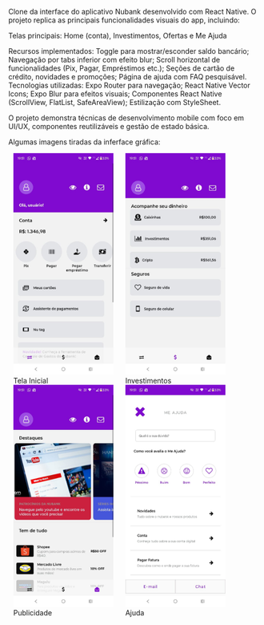 Clone da interface do aplicativo Nubank desenvolvido com React Native. O projeto replica as principais funcionalidades visuais do app, incluindo:

Telas principais: Home (conta), Investimentos, Ofertas e Me Ajuda
    
Recursos implementados:
    Toggle para mostrar/esconder saldo bancário;
    Navegação por tabs inferior com efeito blur;
    Scroll horizontal de funcionalidades (Pix, Pagar, Empréstimos etc.);
    Seções de cartão de crédito, novidades e promoções;
    Página de ajuda com FAQ pesquisável.
Tecnologias utilizadas:
    Expo Router para navegação;
    React Native Vector Icons;
    Expo Blur para efeitos visuais;
    Componentes React Native (ScrollView, FlatList, SafeAreaView);
    Estilização com StyleSheet.
        
O projeto demonstra técnicas de desenvolvimento mobile com foco em UI/UX, componentes reutilizáveis e gestão de estado básica.

Algumas imagens tiradas da inferface gráfica:
<p align="center">
  <span>
    <figure style="display: inline-block; margin: 0 10px;">
      <img src="./preview/IMG-20250615-WA0023.jpg" width="200" alt="Tela inicial" />
      <figcaption>Tela Inicial</figcaption>
    </figure>
    <figure style="display: inline-block; margin: 0 10px;">
      <img src="./preview/IMG-20250615-WA0024.jpg" width="200" alt="Tela investimentos" />
      <figcaption>Investimentos</figcaption>
    </figure>
    <figure style="display: inline-block; margin: 0 10px;">
      <img src="./preview/IMG-20250615-WA0025.jpg" width="200" alt="Tela publicidade" />
      <figcaption>Publicidade</figcaption>
    </figure>
    <figure style="display: inline-block; margin: 0 10px;">
      <img src="./preview/IMG-20250615-WA0022.jpg" width="200" alt="Tela ajuda" />
      <figcaption>Ajuda</figcaption>
    </figure>
  </span>
</p>










